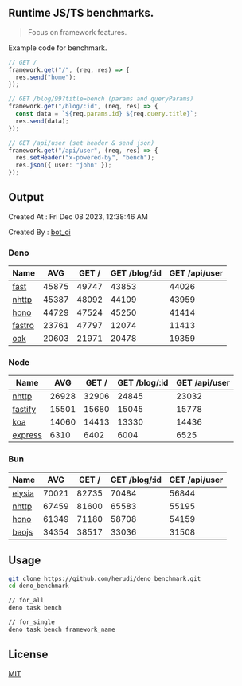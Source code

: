 ## Runtime JS/TS benchmarks.

> Focus on framework features.

Example code for benchmark.
```ts
// GET /
framework.get("/", (req, res) => {
  res.send("home");
});

// GET /blog/99?title=bench (params and queryParams)
framework.get("/blog/:id", (req, res) => {
  const data = `${req.params.id} ${req.query.title}`;
  res.send(data);
});

// GET /api/user (set header & send json)
framework.get("/api/user", (req, res) => {
  res.setHeader("x-powered-by", "bench");
  res.json({ user: "john" });
});
```

## Output
Created At : Fri Dec 08 2023, 12:38:46 AM

Created By : [bot_ci](https://github.com/herudi/deno_benchmarks/commits?author=github-actions%5Bbot%5D)


### Deno
|Name|AVG|GET /|GET /blog/:id|GET /api/user|
|----|----|----|----|----|
|[fast](https://github.com/danteissaias/fast)|45875|49747|43853|44026|
|[nhttp](https://github.com/nhttp/nhttp)|45387|48092|44109|43959|
|[hono](https://github.com/honojs/hono)|44729|47524|45250|41414|
|[fastro](https://github.com/fastrodev/fastro)|23761|47797|12074|11413|
|[oak](https://github.com/oakserver/oak)|20603|21971|20478|19359|
  


### Node
|Name|AVG|GET /|GET /blog/:id|GET /api/user|
|----|----|----|----|----|
|[nhttp](https://github.com/nhttp/nhttp)|26928|32906|24845|23032|
|[fastify](https://github.com/fastify/fastify)|15501|15680|15045|15778|
|[koa](https://github.com/koajs/koa)|14060|14413|13330|14436|
|[express](https://github.com/expressjs/express)|6310|6402|6004|6525|
  


### Bun
|Name|AVG|GET /|GET /blog/:id|GET /api/user|
|----|----|----|----|----|
|[elysia](https://github.com/elysiajs/elysia)|70021|82735|70484|56844|
|[nhttp](https://github.com/nhttp/nhttp)|67459|81600|65583|55195|
|[hono](https://github.com/honojs/hono)|61349|71180|58708|54159|
|[baojs](https://github.com/mattreid1/baojs)|34354|38517|33036|31508|
  



## Usage

```bash
git clone https://github.com/herudi/deno_benchmark.git
cd deno_benchmark

// for_all
deno task bench

// for_single
deno task bench framework_name
```

## License

[MIT](LICENSE)

